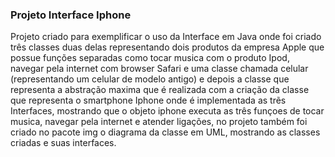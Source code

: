 <h3>Projeto Interface Iphone</h3>
<p>Projeto criado para exemplificar o uso da Interface em Java onde foi criado três classes duas delas representando dois produtos da empresa Apple que possue funções separadas como tocar musica com o produto Ipod, navegar pela internet com browser Safari e uma classe chamada celular (representando um celular de modelo antigo) e depois a classe que representa a abstração maxima que é realizada com a criação da classe que representa o smartphone Iphone onde é implementada as trẽs Interfaces, mostrando que o objeto iphone executa as três funçoes de tocar musica, navegar pela internet e atender ligações, no projeto também foi criado no pacote img o diagrama da classe em UML, mostrando as classes criadas e suas interfaces.
</p>
